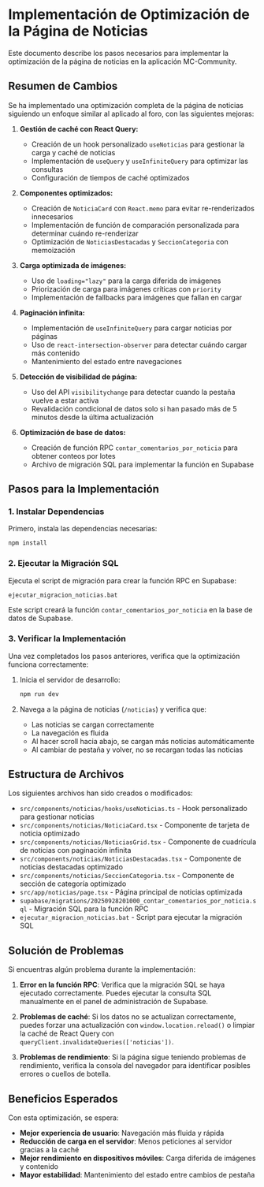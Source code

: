 # Implementación de Optimización de la Página de Noticias

Este documento describe los pasos necesarios para implementar la optimización de la página de noticias en la aplicación MC-Community.

## Resumen de Cambios

Se ha implementado una optimización completa de la página de noticias siguiendo un enfoque similar al aplicado al foro, con las siguientes mejoras:

1. **Gestión de caché con React Query:**
   - Creación de un hook personalizado `useNoticias` para gestionar la carga y caché de noticias
   - Implementación de `useQuery` y `useInfiniteQuery` para optimizar las consultas
   - Configuración de tiempos de caché optimizados

2. **Componentes optimizados:**
   - Creación de `NoticiaCard` con `React.memo` para evitar re-renderizados innecesarios
   - Implementación de función de comparación personalizada para determinar cuándo re-renderizar
   - Optimización de `NoticiasDestacadas` y `SeccionCategoria` con memoización

3. **Carga optimizada de imágenes:**
   - Uso de `loading="lazy"` para la carga diferida de imágenes
   - Priorización de carga para imágenes críticas con `priority`
   - Implementación de fallbacks para imágenes que fallan en cargar

4. **Paginación infinita:**
   - Implementación de `useInfiniteQuery` para cargar noticias por páginas
   - Uso de `react-intersection-observer` para detectar cuándo cargar más contenido
   - Mantenimiento del estado entre navegaciones

5. **Detección de visibilidad de página:**
   - Uso del API `visibilitychange` para detectar cuando la pestaña vuelve a estar activa
   - Revalidación condicional de datos solo si han pasado más de 5 minutos desde la última actualización

6. **Optimización de base de datos:**
   - Creación de función RPC `contar_comentarios_por_noticia` para obtener conteos por lotes
   - Archivo de migración SQL para implementar la función en Supabase

## Pasos para la Implementación

### 1. Instalar Dependencias

Primero, instala las dependencias necesarias:

```bash
npm install
```

### 2. Ejecutar la Migración SQL

Ejecuta el script de migración para crear la función RPC en Supabase:

```bash
ejecutar_migracion_noticias.bat
```

Este script creará la función `contar_comentarios_por_noticia` en la base de datos de Supabase.

### 3. Verificar la Implementación

Una vez completados los pasos anteriores, verifica que la optimización funciona correctamente:

1. Inicia el servidor de desarrollo:
   ```bash
   npm run dev
   ```

2. Navega a la página de noticias (`/noticias`) y verifica que:
   - Las noticias se cargan correctamente
   - La navegación es fluida
   - Al hacer scroll hacia abajo, se cargan más noticias automáticamente
   - Al cambiar de pestaña y volver, no se recargan todas las noticias

## Estructura de Archivos

Los siguientes archivos han sido creados o modificados:

- `src/components/noticias/hooks/useNoticias.ts` - Hook personalizado para gestionar noticias
- `src/components/noticias/NoticiaCard.tsx` - Componente de tarjeta de noticia optimizado
- `src/components/noticias/NoticiasGrid.tsx` - Componente de cuadrícula de noticias con paginación infinita
- `src/components/noticias/NoticiasDestacadas.tsx` - Componente de noticias destacadas optimizado
- `src/components/noticias/SeccionCategoria.tsx` - Componente de sección de categoría optimizado
- `src/app/noticias/page.tsx` - Página principal de noticias optimizada
- `supabase/migrations/20250928201000_contar_comentarios_por_noticia.sql` - Migración SQL para la función RPC
- `ejecutar_migracion_noticias.bat` - Script para ejecutar la migración SQL

## Solución de Problemas

Si encuentras algún problema durante la implementación:

1. **Error en la función RPC**: Verifica que la migración SQL se haya ejecutado correctamente. Puedes ejecutar la consulta SQL manualmente en el panel de administración de Supabase.

2. **Problemas de caché**: Si los datos no se actualizan correctamente, puedes forzar una actualización con `window.location.reload()` o limpiar la caché de React Query con `queryClient.invalidateQueries(['noticias'])`.

3. **Problemas de rendimiento**: Si la página sigue teniendo problemas de rendimiento, verifica la consola del navegador para identificar posibles errores o cuellos de botella.

## Beneficios Esperados

Con esta optimización, se espera:

- **Mejor experiencia de usuario**: Navegación más fluida y rápida
- **Reducción de carga en el servidor**: Menos peticiones al servidor gracias a la caché
- **Mejor rendimiento en dispositivos móviles**: Carga diferida de imágenes y contenido
- **Mayor estabilidad**: Mantenimiento del estado entre cambios de pestaña
